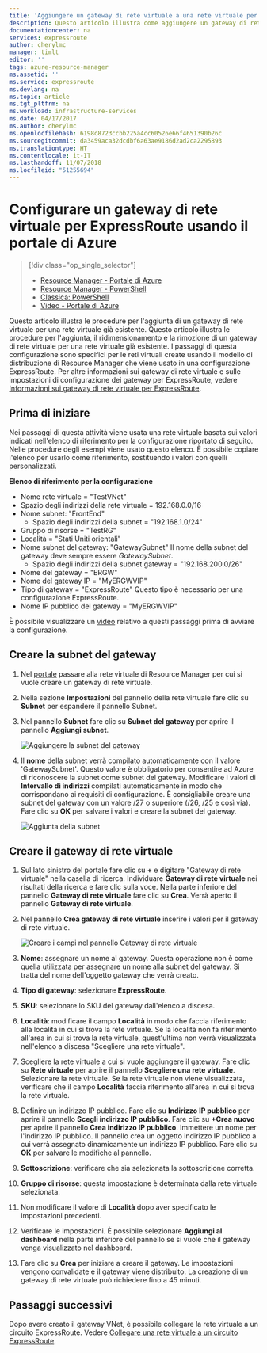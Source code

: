 ```yaml
---
title: 'Aggiungere un gateway di rete virtuale a una rete virtuale per ExpressRoute: Portale: Azure | Documentazione Microsoft'
description: Questo articolo illustra come aggiungere un gateway di rete virtuale a una rete virtuale di Resource Manager già creata per ExpressRoute.
documentationcenter: na
services: expressroute
author: cherylmc
manager: timlt
editor: ''
tags: azure-resource-manager
ms.assetid: ''
ms.service: expressroute
ms.devlang: na
ms.topic: article
ms.tgt_pltfrm: na
ms.workload: infrastructure-services
ms.date: 04/17/2017
ms.author: cherylmc
ms.openlocfilehash: 6198c8723ccbb225a4cc60526e66f4651390b26c
ms.sourcegitcommit: da3459aca32dcdbf6a63ae9186d2ad2ca2295893
ms.translationtype: HT
ms.contentlocale: it-IT
ms.lasthandoff: 11/07/2018
ms.locfileid: "51255694"
---
```

# <a name="configure-a-virtual-network-gateway-for-expressroute-using-the-azure-portal"></a>Configurare un gateway di rete virtuale per ExpressRoute usando il portale di Azure
> [!div class="op_single_selector"]
> * [Resource Manager - Portale di Azure](expressroute-howto-add-gateway-portal-resource-manager.md)
> * [Resource Manager - PowerShell](expressroute-howto-add-gateway-resource-manager.md)
> * [Classica: PowerShell](expressroute-howto-add-gateway-classic.md)
> * [Video - Portale di Azure](https://azure.microsoft.com/documentation/videos/azure-expressroute-how-to-create-a-vpn-gateway-for-your-virtual-network)
> 
> 

Questo articolo illustra le procedure per l'aggiunta di un gateway di rete virtuale per una rete virtuale già esistente. Questo articolo illustra le procedure per l'aggiunta, il ridimensionamento e la rimozione di un gateway di rete virtuale per una rete virtuale già esistente. I passaggi di questa configurazione sono specifici per le reti virtuali create usando il modello di distribuzione di Resource Manager che viene usato in una configurazione ExpressRoute. Per altre informazioni sui gateway di rete virtuale e sulle impostazioni di configurazione dei gateway per ExpressRoute, vedere [Informazioni sui gateway di rete virtuale per ExpressRoute](expressroute-about-virtual-network-gateways.md). 


## <a name="before-beginning"></a>Prima di iniziare

Nei passaggi di questa attività viene usata una rete virtuale basata sui valori indicati nell'elenco di riferimento per la configurazione riportato di seguito. Nelle procedure degli esempi viene usato questo elenco. È possibile copiare l'elenco per usarlo come riferimento, sostituendo i valori con quelli personalizzati.

**Elenco di riferimento per la configurazione**

* Nome rete virtuale = "TestVNet"
* Spazio degli indirizzi della rete virtuale = 192.168.0.0/16
* Nome subnet: "FrontEnd" 
    * Spazio degli indirizzi della subnet = "192.168.1.0/24"
* Gruppo di risorse = "TestRG"
* Località = "Stati Uniti orientali"
* Nome subnet del gateway: "GatewaySubnet" Il nome della subnet del gateway deve sempre essere *GatewaySubnet*.
    * Spazio degli indirizzi della subnet gateway = "192.168.200.0/26"
* Nome del gateway = "ERGW"
* Nome del gateway IP = "MyERGWVIP"
* Tipo di gateway = "ExpressRoute" Questo tipo è necessario per una configurazione ExpressRoute.
* Nome IP pubblico del gateway = "MyERGWVIP"

È possibile visualizzare un [video](https://azure.microsoft.com/documentation/videos/azure-expressroute-how-to-create-a-vpn-gateway-for-your-virtual-network) relativo a questi passaggi prima di avviare la configurazione.

## <a name="create-the-gateway-subnet"></a>Creare la subnet del gateway

1. Nel [portale](http://portal.azure.com) passare alla rete virtuale di Resource Manager per cui si vuole creare un gateway di rete virtuale.
2. Nella sezione **Impostazioni** del pannello della rete virtuale fare clic su **Subnet** per espandere il pannello Subnet.
3. Nel pannello **Subnet** fare clic su **Subnet del gateway** per aprire il pannello **Aggiungi subnet**. 
   
    ![Aggiungere la subnet del gateway](./media/expressroute-howto-add-gateway-portal-resource-manager/addgwsubnet.png "Aggiungere la subnet del gateway")


4. Il **nome** della subnet verrà compilato automaticamente con il valore 'GatewaySubnet'. Questo valore è obbligatorio per consentire ad Azure di riconoscere la subnet come subnet del gateway. Modificare i valori di **Intervallo di indirizzi** compilati automaticamente in modo che corrispondano ai requisiti di configurazione. È consigliabile creare una subnet del gateway con un valore /27 o superiore (/26, /25 e così via). Fare clic su **OK** per salvare i valori e creare la subnet del gateway.

    ![Aggiunta della subnet](./media/expressroute-howto-add-gateway-portal-resource-manager/addsubnetgw.png "Aggiunta della subnet")

## <a name="create-the-virtual-network-gateway"></a>Creare il gateway di rete virtuale

1. Sul lato sinistro del portale fare clic su **+** e digitare "Gateway di rete virtuale" nella casella di ricerca. Individuare **Gateway di rete virtuale** nei risultati della ricerca e fare clic sulla voce. Nella parte inferiore del pannello **Gateway di rete virtuale** fare clic su **Crea**. Verrà aperto il pannello **Gateway di rete virtuale**.
2. Nel pannello **Crea gateway di rete virtuale** inserire i valori per il gateway di rete virtuale.

    ![Creare i campi nel pannello Gateway di rete virtuale](./media/expressroute-howto-add-gateway-portal-resource-manager/gw.png "Creare i campi nel pannello Gateway di rete virtuale")
3. **Nome**: assegnare un nome al gateway. Questa operazione non è come quella utilizzata per assegnare un nome alla subnet del gateway. Si tratta del nome dell'oggetto gateway che verrà creato.
4. **Tipo di gateway**: selezionare **ExpressRoute**.
5. **SKU**: selezionare lo SKU del gateway dall'elenco a discesa.
6. **Località**: modificare il campo **Località** in modo che faccia riferimento alla località in cui si trova la rete virtuale. Se la località non fa riferimento all'area in cui si trova la rete virtuale, quest'ultima non verrà visualizzata nell'elenco a discesa "Scegliere una rete virtuale".
7. Scegliere la rete virtuale a cui si vuole aggiungere il gateway. Fare clic su **Rete virtuale** per aprire il pannello **Scegliere una rete virtuale**. Selezionare la rete virtuale. Se la rete virtuale non viene visualizzata, verificare che il campo **Località** faccia riferimento all'area in cui si trova la rete virtuale.
9. Definire un indirizzo IP pubblico. Fare clic su **Indirizzo IP pubblico** per aprire il pannello **Scegli indirizzo IP pubblico**. Fare clic su **+Crea nuovo** per aprire il pannello **Crea indirizzo IP pubblico**. Immettere un nome per l'indirizzo IP pubblico. Il pannello crea un oggetto indirizzo IP pubblico a cui verrà assegnato dinamicamente un indirizzo IP pubblico. Fare clic su **OK** per salvare le modifiche al pannello.
10. **Sottoscrizione**: verificare che sia selezionata la sottoscrizione corretta.
11. **Gruppo di risorse**: questa impostazione è determinata dalla rete virtuale selezionata.
12. Non modificare il valore di **Località** dopo aver specificato le impostazioni precedenti.
13. Verificare le impostazioni. È possibile selezionare **Aggiungi al dashboard** nella parte inferiore del pannello se si vuole che il gateway venga visualizzato nel dashboard.
14. Fare clic su **Crea** per iniziare a creare il gateway. Le impostazioni vengono convalidate e il gateway viene distribuito. La creazione di un gateway di rete virtuale può richiedere fino a 45 minuti.

## <a name="next-steps"></a>Passaggi successivi
Dopo avere creato il gateway VNet, è possibile collegare la rete virtuale a un circuito ExpressRoute. Vedere [Collegare una rete virtuale a un circuito ExpressRoute](expressroute-howto-linkvnet-portal-resource-manager.md).